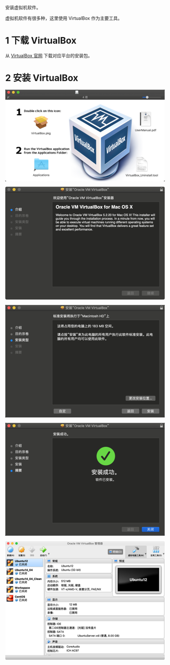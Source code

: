 安装虚拟机软件。

虚拟机软件有很多种，这里使用 VirtualBox 作为主要工具。

# 1 下载 VirtualBox

从 [VirtualBox 官网](https://www.virtualbox.org/wiki/Downloads) 下载对应平台的安装包。

# 2 安装 VirtualBox

![](001_VirtualBox_1.png)

![](001_VirtualBox_2.png)

![](001_VirtualBox_3.png)

![](001_VirtualBox_4.png)

![](001_VirtualBox_5.png)